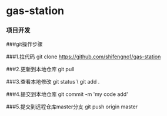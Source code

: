 # gas-station

### 项目开发

###git操作步骤

###1.拉代码 git clone https://github.com/shifengno1/gas-station

###2.更新到本地仓库 git pull

###3.查看本地修改 git status \ git add .

###4.提交到本地仓库 git commit -m 'my code add'

###5.提交到远程仓库master分支 git push origin master